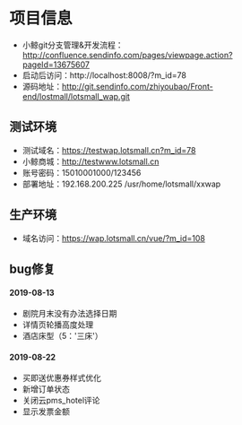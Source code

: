 # 项目信息
  * 小鲸git分支管理&开发流程：http://confluence.sendinfo.com/pages/viewpage.action?pageId=13675607
  * 启动后访问：http://localhost:8008/?m_id=78
  * 源码地址：http://git.sendinfo.com/zhiyoubao/Front-end/lostmall/lotsmall_wap.git
  
## 测试环境
   * 测试域名：https://testwap.lotsmall.cn?m_id=78
   * 小鲸商城：http://testwww.lotsmall.cn
   * 账号密码：15010001000/123456
   * 部署地址：192.168.200.225 /usr/home/lotsmall/xxwap
    
## 生产环境
   * 域名访问：https://wap.lotsmall.cn/vue/?m_id=108

## bug修复
#### 2019-08-13
   * 剧院月末没有办法选择日期
   * 详情页轮播高度处理
   * 酒店床型（5：'三床'）
#### 2019-08-22
   * 买即送优惠券样式优化
   * 新增订单状态
   * 关闭云pms_hotel评论
   * 显示发票金额


